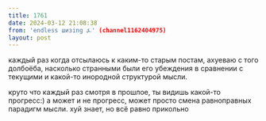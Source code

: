 ```yaml
---
title: 1761
date: 2024-03-12 21:08:38
from: 'endless шизing ⍼' (channel1162404975)
layout: post
---
```


каждый раз когда отсылаюсь к каким-то старым постам, ахуеваю с того долбоёба, насколько странными были его убеждения в сравнении с текущими и какой-то инородной структурой мысли.

круто что каждый раз смотря в прошлое, ты видишь какой-то прогресс:) а может и не прогресс, может просто смена равноправных парадигм мысли. хуй знает, но всё равно прикольно
